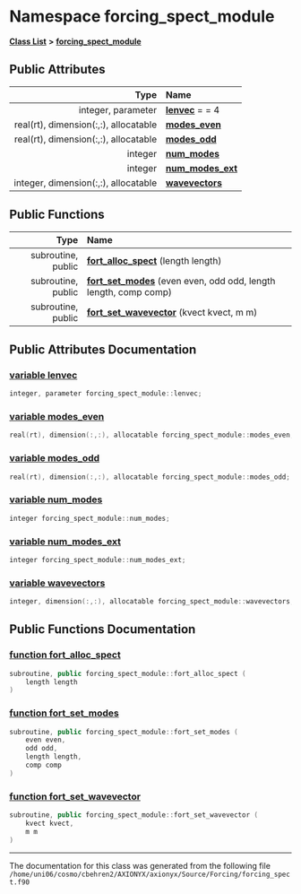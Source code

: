 
# Namespace forcing\_spect\_module


[**Class List**](annotated.md) **>** [**forcing\_spect\_module**](namespaceforcing__spect__module.md)


















## Public Attributes

| Type | Name |
| ---: | :--- |
|  integer, parameter | [**lenvec**](namespaceforcing__spect__module.md#variable-lenvec)   = = 4<br> |
|  real(rt), dimension(:,:), allocatable | [**modes\_even**](namespaceforcing__spect__module.md#variable-modes-even)  <br> |
|  real(rt), dimension(:,:), allocatable | [**modes\_odd**](namespaceforcing__spect__module.md#variable-modes-odd)  <br> |
|  integer | [**num\_modes**](namespaceforcing__spect__module.md#variable-num-modes)  <br> |
|  integer | [**num\_modes\_ext**](namespaceforcing__spect__module.md#variable-num-modes-ext)  <br> |
|  integer, dimension(:,:), allocatable | [**wavevectors**](namespaceforcing__spect__module.md#variable-wavevectors)  <br> |


## Public Functions

| Type | Name |
| ---: | :--- |
|  subroutine, public | [**fort\_alloc\_spect**](namespaceforcing__spect__module.md#function-fort-alloc-spect) (length length) <br> |
|  subroutine, public | [**fort\_set\_modes**](namespaceforcing__spect__module.md#function-fort-set-modes) (even even, odd odd, length length, comp comp) <br> |
|  subroutine, public | [**fort\_set\_wavevector**](namespaceforcing__spect__module.md#function-fort-set-wavevector) (kvect kvect, m m) <br> |








## Public Attributes Documentation


### <a href="#variable-lenvec" id="variable-lenvec">variable lenvec </a>


```cpp
integer, parameter forcing_spect_module::lenvec;
```



### <a href="#variable-modes-even" id="variable-modes-even">variable modes\_even </a>


```cpp
real(rt), dimension(:,:), allocatable forcing_spect_module::modes_even;
```



### <a href="#variable-modes-odd" id="variable-modes-odd">variable modes\_odd </a>


```cpp
real(rt), dimension(:,:), allocatable forcing_spect_module::modes_odd;
```



### <a href="#variable-num-modes" id="variable-num-modes">variable num\_modes </a>


```cpp
integer forcing_spect_module::num_modes;
```



### <a href="#variable-num-modes-ext" id="variable-num-modes-ext">variable num\_modes\_ext </a>


```cpp
integer forcing_spect_module::num_modes_ext;
```



### <a href="#variable-wavevectors" id="variable-wavevectors">variable wavevectors </a>


```cpp
integer, dimension(:,:), allocatable forcing_spect_module::wavevectors;
```


## Public Functions Documentation


### <a href="#function-fort-alloc-spect" id="function-fort-alloc-spect">function fort\_alloc\_spect </a>


```cpp
subroutine, public forcing_spect_module::fort_alloc_spect (
    length length
) 
```



### <a href="#function-fort-set-modes" id="function-fort-set-modes">function fort\_set\_modes </a>


```cpp
subroutine, public forcing_spect_module::fort_set_modes (
    even even,
    odd odd,
    length length,
    comp comp
) 
```



### <a href="#function-fort-set-wavevector" id="function-fort-set-wavevector">function fort\_set\_wavevector </a>


```cpp
subroutine, public forcing_spect_module::fort_set_wavevector (
    kvect kvect,
    m m
) 
```



------------------------------
The documentation for this class was generated from the following file `/home/uni06/cosmo/cbehren2/AXIONYX/axionyx/Source/Forcing/forcing_spect.f90`